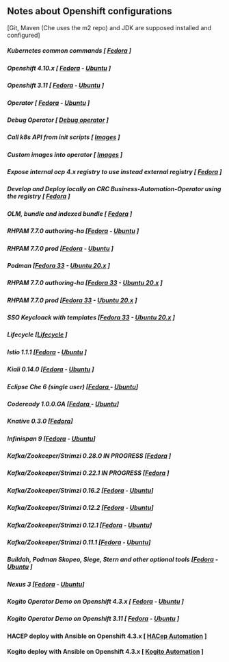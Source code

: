 ## Notes about Openshift configurations 
 [Git, Maven (Che uses the m2 repo) and JDK are supposed installed and configured]
##### Kubernetes common commands [ **[Fedora](fedora/kubernetes.md)** ]
##### Openshift 4.10.x [ **[Fedora](fedora/openshift_4.md)**  - **[Ubuntu](ubuntu/openshift_4.md)** ]
##### Openshift 3.11 [ **[Fedora](fedora/openshift.md)**  - **[Ubuntu](ubuntu/openshift.md)** ]
##### Operator [ **[Fedora](fedora/operator.md)**  - **[Ubuntu](#quay)** ]
##### Debug Operator [ **[Debug operator](common/debug_operator.md)**  ]
##### Call k8s API from init scripts [ **[Images](common/images.md)**  ]
##### Custom images into operator [ **[Images](fedora/customImageIntoOperator.md)**  ]
##### Expose internal ocp 4.x registry to use instead external registry [ **[Fedora](fedora/expose_registry_ocp4.md)**  ]
##### Develop and Deploy locally on CRC Business-Automation-Operator using the registry [ **[Fedora](fedora/business_automation_operator_crc.md)**  ]
##### OLM, bundle and indexed bundle [ **[Fedora](fedora/olm.md)**  ]


##### RHPAM 7.7.0 authoring-ha [**[Fedora](fedora/rhpam_openshift_authoring_ha.md)** - **[Ubuntu]()** ]
##### RHPAM 7.7.0 prod [**[Fedora](fedora/rhpam_openshift_prod.md)** - **[Ubuntu]()** ]
##### Podman [**[Fedora 33](fedora/podman.md)** - **[Ubuntu 20.x]()** ]
##### RHPAM 7.7.0 authoring-ha [**[Fedora 33](fedora/rhpam_openshift_authoring_ha.md)** - **[Ubuntu 20.x]()** ]
##### RHPAM 7.7.0 prod [**[Fedora 33](fedora/rhpam_openshift_prod.md)** - **[Ubuntu 20.x]()** ]
##### SSO Keycloack with templates [**[Fedora 33](fedora/sso.md)** - **[Ubuntu 20.x]()** ]

##### Lifecycle [**[Lifecycle](common/lifecycle.md)** ]

##### Istio 1.1.1 [**[Fedora](fedora/istio.md)** - **[Ubuntu](ubuntu/istio.md)** ]
##### Kiali 0.14.0 [**[Fedora](fedora/kiali.md)** - **[Ubuntu](ubuntu/kiali.md)** ]
##### Eclipse Che 6 (single user) [**[Fedora ](fedora/eclipse_che.md)** - **[Ubuntu](ubuntu/eclipse_che.md)**]
##### Codeready 1.0.0.GA [**[Fedora ](fedora/codeReady.md)** - **[Ubuntu](ubuntu/codeReady.md)**]
##### Knative 0.3.0 [**[Fedora](fedora/knative.md)**]
##### Infinispan 9 [**[Fedora](fedora/infinispan.md)** - **[Ubuntu](ubuntu/infinispan.md)**]
##### Kafka/Zookeeper/Strimzi 0.28.0 IN PROGRESS [[Fedora](fedora/kafka_0280.md) ]
##### Kafka/Zookeeper/Strimzi 0.22.1 IN PROGRESS [[Fedora](fedora/kafka_0221.md) ]
##### Kafka/Zookeeper/Strimzi 0.16.2  [[Fedora](fedora/kafka_0162.md) - [Ubuntu](ubuntu/kafka_0162.md)]
##### Kafka/Zookeeper/Strimzi 0.12.2  [[Fedora](fedora/kafka_0122.md) - [Ubuntu](ubuntu/kafka_0122.md)]
##### Kafka/Zookeeper/Strimzi 0.12.1  [[Fedora](fedora/kafka_0121.md) - [Ubuntu](ubuntu/kafka_0121.md)]
##### Kafka/Zookeeper/Strimzi 0.11.1  [[Fedora](fedora/kafka.md) - [Ubuntu](ubuntu/kafka.md)]

##### Buildah, Podman Skopeo, Siege,  Stern and other optional tools [**[Fedora](fedora/optional.md)**  - **[Ubuntu](ubuntu/optional.md)** ]
##### Nexus 3 [**[Fedora](fedora/nexus.md)** - **[Ubuntu](ubuntu/nexus.md)**]

##### Kogito Operator Demo on Openshift 4.3.x [ **[Fedora](fedora/kogito_openshift_4.md)**  - **[Ubuntu](ubuntu/kogito_openshift_4.md)** ]
##### Kogito Operator Demo on Openshift 3.11 [ **[Fedora](fedora/kogito_openshift.md)**  - **[Ubuntu](ubuntu/kogito_openshift.md)** ]

#### HACEP deploy with Ansible on Openshift 4.3.x [ **[HACep Automation](https://github.com/desmax74/openshift-drools-hacep-automation)** ]
#### Kogito deploy with Ansible on Openshift 4.3.x [ **[Kogito Automation](https://github.com/desmax74/openshift-kogito-automation)** ]
